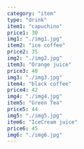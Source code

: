 ```yaml
---
category: "item"
type: "drink"
item1: "capuchino"
price1: 30
img1: "./img1.jpg"
item2: "ice coffee"
price2: 35
img2: "./img2.jpg"
item3: "Orange juice"
price3: 40
img3: "./img3.jpg"
item4: "black coffee"
price4: 42
img4: "./img4.jpg"
item5: "Green Tea"
price5: 44
img5: "./img5.jpg"
item6: "IceCream juice"
price6: 45
img6: "./img6.jpg"
---
```


